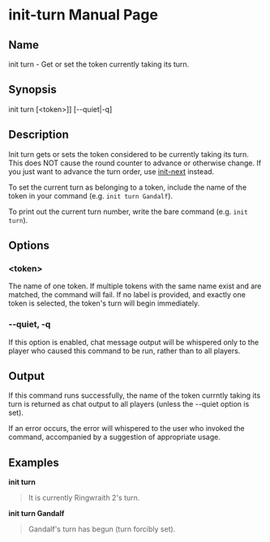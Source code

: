 
# init-turn Manual Page

## Name

init turn - Get or set the token currently taking its turn.

## Synopsis

init turn \[\<token\>\]\] \[--quiet|-q\] 

## Description

Init turn gets or sets the token considered to be currently taking its turn. This does NOT cause the round counter to advance or otherwise change. If you just want to advance the turn order, use [init-next](init-next.md) instead.

To set the current turn as belonging to a token, include the name of the token in your command (e.g. ```init turn Gandalf```).

To print out the current turn number, write the bare command (e.g. ```init turn```).

## Options

### \<token\>
The name of one token. If multiple tokens with the same name exist and are matched, the command will fail. If no label is provided, and exactly one token is selected, the token's turn will begin immediately.

### --quiet, -q
If this option is enabled, chat message output will be whispered only to the player who caused this command to be run, rather than to all players.

## Output

If this command runs successfully, the name of the token currntly taking its turn is returned as chat output to all players (unless the --quiet option is set).

If an error occurs, the error will whispered to the user who invoked the command, accompanied by a suggestion of appropriate usage.

## Examples

**init turn**

> It is currently Ringwraith 2's turn.

**init turn Gandalf**

> Gandalf's turn has begun (turn forcibly set).